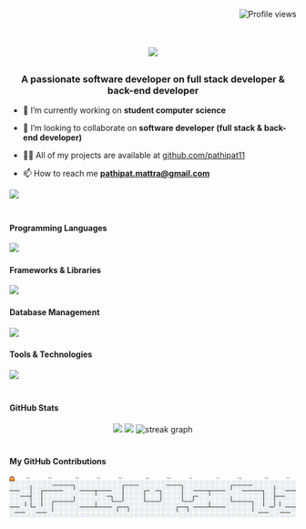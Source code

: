 <p align="right">
  <img src="https://komarev.com/ghpvc/?username=pathipat11&label=Profile%20views&color=0e75b6&style=flat" alt="Profile views" />
<!--   <img src="https://img.shields.io/github/followers/pathipat11?style=flat&color=brightgreen" alt="Followers" />
  <img src="https://img.shields.io/github/stars/pathipat11?style=flat&color=yellow" alt="Stars" /> -->
</p>
<!-- <h1 align="center">Hi 👋, I'm Pathipat Mattra ( Palmy )</h1> -->

<h1 align="center">
    <img src="https://readme-typing-svg.herokuapp.com/?font=Righteous&size=35&center=true&vCenter=true&color=36BCF7FF&width=500&height=70&duration=4000&lines=Hi+There!+👋;+I'm+Pathipat+Mattra!;" />
</h1>
<h3 align="center">A passionate software developer on full stack developer & back-end developer</h3>



- 🔭 I’m currently working on **student computer science**

- 👯 I’m looking to collaborate on **software developer (full stack & back-end developer)**

- 👨‍💻 All of my projects are available at [github.com/pathipat11](github.com/pathipat11)

- 📫 How to reach me **pathipat.mattra@gmail.com**

<a href="https://linkedin.com/in/https://www.linkedin.com/in/pathipat-mattra/" target="_blank">
    <img src="https://img.shields.io/badge/LinkedIn-0077B5?style=for-the-badge&logo=linkedin&logoColor=white" target="_blank" />
</a>
<!-- <h4 align="left">Connect with me</h4>
<p align="left">
  <a href="https://linkedin.com/in/https://www.linkedin.com/in/pathipat-mattra/" target="blank">
    <img align="center" src="https://raw.githubusercontent.com/rahuldkjain/github-profile-readme-generator/master/src/images/icons/Social/linked-in-alt.svg" alt="https://www.linkedin.com/in/pathipat-mattra/" height="30" width="40" />
  </a>
</p> -->

#

<h4 align="left">Programming Languages</h4>
<!-- <p align="left"> 
  <a href="https://www.w3.org/html/" target="_blank" rel="noreferrer">
    <img src="https://raw.githubusercontent.com/devicons/devicon/master/icons/html5/html5-original-wordmark.svg" alt="html5" width="40" height="40"/>
  </a>
  <a href="https://www.w3schools.com/css/" target="_blank" rel="noreferrer">
    <img src="https://raw.githubusercontent.com/devicons/devicon/master/icons/css3/css3-original-wordmark.svg" alt="css3" width="40" height="40"/>
  </a>
  <a href="https://developer.mozilla.org/en-US/docs/Web/JavaScript" target="_blank" rel="noreferrer">
    <img src="https://raw.githubusercontent.com/devicons/devicon/master/icons/javascript/javascript-original.svg" alt="javascript" width="40" height="40"/>
  </a>
  <a href="https://www.typescriptlang.org/" target="_blank" rel="noreferrer">
    <img src="https://raw.githubusercontent.com/devicons/devicon/master/icons/typescript/typescript-original.svg" alt="typescript" width="40" height="40"/>
  </a>
  <a href="https://www.python.org" target="_blank" rel="noreferrer">
    <img src="https://raw.githubusercontent.com/devicons/devicon/master/icons/python/python-original.svg" alt="python" width="40" height="40"/>
  </a>
  <a href="https://www.php.net" target="_blank" rel="noreferrer">
    <img src="https://raw.githubusercontent.com/devicons/devicon/master/icons/php/php-original.svg" alt="php" width="40" height="40"/>
  </a>
  <a href="https://www.w3schools.com/cs/" target="_blank" rel="noreferrer">
    <img src="https://raw.githubusercontent.com/devicons/devicon/master/icons/csharp/csharp-original.svg" alt="csharp" width="40" height="40"/>
  </a>
  <a href="https://dart.dev" target="_blank" rel="noreferrer">
    <img src="https://www.vectorlogo.zone/logos/dartlang/dartlang-icon.svg" alt="dart" width="40" height="40"/>
  </a>
  <a href="https://golang.org" target="_blank" rel="noreferrer">
    <img src="https://raw.githubusercontent.com/devicons/devicon/master/icons/go/go-original.svg" alt="go" width="40" height="40"/>
  </a>
  <a href="https://www.java.com" target="_blank" rel="noreferrer">
    <img src="https://raw.githubusercontent.com/devicons/devicon/master/icons/java/java-original.svg" alt="java" width="40" height="40"/>
  </a>
</p> -->
<p>
  <img src="https://skillicons.dev/icons?i=html,css,js,ts,python,php,cs,dart,go,java" />
</p>

<h4 align="left">Frameworks & Libraries</h4>
<!-- <p align="left"> 
  <a href="https://flutter.dev" target="_blank" rel="noreferrer">
    <img src="https://www.vectorlogo.zone/logos/flutterio/flutterio-icon.svg" alt="flutter" width="40" height="40"/>
  </a>
  <a href="https://vuejs.org/" target="_blank" rel="noreferrer">
    <img src="https://raw.githubusercontent.com/devicons/devicon/master/icons/vuejs/vuejs-original-wordmark.svg" alt="vuejs" width="40" height="40"/>
  </a>
  <a href="https://nextjs.org/" target="_blank" rel="noreferrer">
    <img src="https://cdn.worldvectorlogo.com/logos/nextjs-2.svg" alt="nextjs" width="40" height="40"/>
  </a>
  <a href="https://expressjs.com" target="_blank" rel="noreferrer">
    <img src="https://raw.githubusercontent.com/devicons/devicon/master/icons/express/express-original-wordmark.svg" alt="express" width="40" height="40"/>
  </a>
  <a href="https://nodejs.org" target="_blank" rel="noreferrer">
    <img src="https://raw.githubusercontent.com/devicons/devicon/master/icons/nodejs/nodejs-original-wordmark.svg" alt="nodejs" width="40" height="40"/>
  </a>
  <a href="https://reactjs.org/" target="_blank" rel="noreferrer">
    <img src="https://raw.githubusercontent.com/devicons/devicon/master/icons/react/react-original-wordmark.svg" alt="react" width="40" height="40"/>
  </a>
  <a href="https://reactnative.dev/" target="_blank" rel="noreferrer">
    <img src="https://reactnative.dev/img/header_logo.svg" alt="reactnative" width="40" height="40"/>
  </a>
  <a href="https://getbootstrap.com" target="_blank" rel="noreferrer">
    <img src="https://raw.githubusercontent.com/devicons/devicon/master/icons/bootstrap/bootstrap-plain-wordmark.svg" alt="bootstrap" width="40" height="40"/> 
  </a>
  <a href="https://tailwindcss.com/" target="_blank" rel="noreferrer">
    <img src="https://www.vectorlogo.zone/logos/tailwindcss/tailwindcss-icon.svg" alt="tailwind" width="40" height="40"/>
  </a>
</p> -->
<p>
  <img src="https://skillicons.dev/icons?i=vue,next,express,nodejs,react,flutter,bootstrap,tailwind" />
</p>

<h4 align="left">Database Management</h4>
<!-- <p align="left"> 
  <a href="https://www.mongodb.com/" target="_blank" rel="noreferrer">
    <img src="https://raw.githubusercontent.com/devicons/devicon/master/icons/mongodb/mongodb-original-wordmark.svg" alt="mongodb" width="40" height="40"/>
  </a>
  <a href="https://www.mysql.com/" target="_blank" rel="noreferrer">
    <img src="https://raw.githubusercontent.com/devicons/devicon/master/icons/mysql/mysql-original-wordmark.svg" alt="mysql" width="40" height="40"/>
  </a>
  <a href="https://www.postgresql.org" target="_blank" rel="noreferrer">
    <img src="https://raw.githubusercontent.com/devicons/devicon/master/icons/postgresql/postgresql-original-wordmark.svg" alt="postgresql" width="40" height="40"/>
  </a>
  <a href="https://firebase.google.com/" target="_blank" rel="noreferrer">
    <img src="https://www.vectorlogo.zone/logos/firebase/firebase-icon.svg" alt="firebase" width="40" height="40"/>
  </a>
</p> -->
<p>
  <img src="https://skillicons.dev/icons?i=mongodb,mysql,postgres,firebase" />
</p>

<h4 align="left">Tools & Technologies</h4>
<!-- <p align="left"> 
  <a href="https://git-scm.com/" target="_blank" rel="noreferrer">
    <img src="https://www.vectorlogo.zone/logos/git-scm/git-scm-icon.svg" alt="git" width="40" height="40"/>
  </a>
  <a href="https://github.com/apps/desktop" target="_blank" rel="noreferrer">
    <img src="https://images.icon-icons.com/3053/PNG/512/github_macos_bigsur_icon_190140.png" alt="git" width="40" height="40"/>
  </a>
  <a href="https://www.apachefriends.org/" target="_blank" rel="noreferrer">
    <img src="https://cdn2.iconfinder.com/data/icons/pack1-baco-flurry-icons-style/512/XAMPP.png" alt="postman" width="40" height="40"/>
  </a>
  <a href="(https://dbeaver.com/" target="_blank" rel="noreferrer">
    <img src="https://upload.wikimedia.org/wikipedia/commons/thumb/b/b5/DBeaver_logo.svg/1200px-DBeaver_logo.svg.png" alt="docker" width="40" height="40"/>
  </a>
  <a href="https://postman.com" target="_blank" rel="noreferrer">
    <img src="https://www.vectorlogo.zone/logos/getpostman/getpostman-icon.svg" alt="postman" width="40" height="40"/>
  </a>
  <a href="https://unity.com/" target="_blank" rel="noreferrer">
    <img src="https://www.vectorlogo.zone/logos/unity3d/unity3d-icon.svg" alt="unity" width="40" height="40"/>
  </a>
  <a href="https://www.docker.com/" target="_blank" rel="noreferrer">
    <img src="https://raw.githubusercontent.com/devicons/devicon/master/icons/docker/docker-original-wordmark.svg" alt="docker" width="40" height="40"/>
  </a>
  <a href="https://www.figma.com/" target="_blank" rel="noreferrer">
    <img src="https://www.vectorlogo.zone/logos/figma/figma-icon.svg" alt="figma" width="40" height="40"/>
  </a>
  <a href="https://www.linux.org/" target="_blank" rel="noreferrer">
    <img src="https://raw.githubusercontent.com/devicons/devicon/master/icons/linux/linux-original.svg" alt="linux" width="40" height="40"/>
  </a>
</p> -->
<p>
  <img src="https://skillicons.dev/icons?i=git,github,docker,figma,linux,postman,unity" />
</p>

#

<h4 align="left">GitHub Stats</h4>
<!-- <p>
  <img align="left" src="https://github-readme-stats.vercel.app/api/top-langs?username=pathipat11&show_icons=true&theme=dracula&hide_border=true&locale=en&layout=compact" alt="pathipat11" />
</p>

<p>&nbsp;
  <img align="center" src="https://github-readme-stats.vercel.app/api?username=pathipat11&show_icons=true&theme=dracula&hide_border=true&locale=en" alt="pathipat11" />
</p>
 -->
<p align="center">
  <img src="https://github-readme-stats.vercel.app/api?username=pathipat11&show_icons=true&theme=dracula&hide_border=true" height="165" />
  <img src="https://github-readme-stats.vercel.app/api/top-langs/?username=pathipat11&layout=compact&theme=dracula&hide_border=true" height="165" />
  <img src="https://streak-stats.demolab.com?user=pathipat11&locale=en&mode=daily&theme=dracula&hide_border=true&border_radius=5&order=3" height="150" alt="streak graph"  />
</p>
 
#

<h4 align="left">My GitHub Contributions</h4>

<picture>
  <source media="(prefers-color-scheme: dark)" srcset="https://raw.githubusercontent.com/pathipat11/pathipat11/output/pacman-contribution-graph-dark.svg">
  <source media="(prefers-color-scheme: light)" srcset="https://raw.githubusercontent.com/pathipat11/pathipat11/output/pacman-contribution-graph.svg">
  <img alt="pacman contribution graph" src="https://raw.githubusercontent.com/pathipat11/pathipat11/output/pacman-contribution-graph.svg">
</picture>

<!-- Trophy
<p align="left"> <a href="https://github.com/ryo-ma/github-profile-trophy"><img src="https://github-profile-trophy.vercel.app/?username=pathipat11" alt="pathipat11" /></a> </p>
-->
